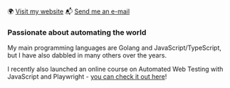 :earth_africa: [Visit my website](https://rickschubert.net)   :mailbox_with_mail: [Send me an e-mail](mailto:rickschubert@gmx.de)

### Passionate about automating the world

My main programming languages are Golang and JavaScript/TypeScript, but I have also dabbled in many others over the years.

I recently also launched an online course on Automated Web Testing with JavaScript and Playwright - [you can check it out here](https://www.udemy.com/course/automated-web-testing/?referralCode=A24D5BD518B4CDBF1BFD)!
